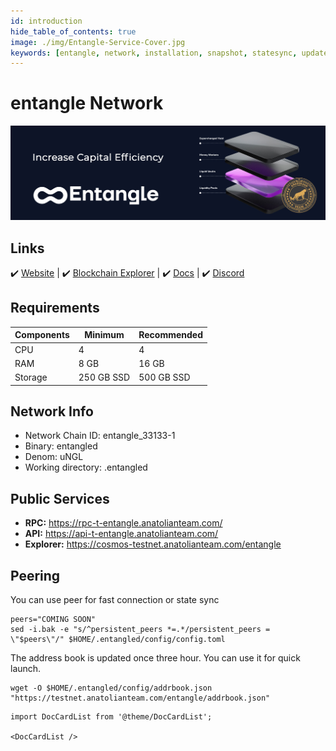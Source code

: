 ```yaml
---
id: introduction
hide_table_of_contents: true
image: ./img/Entangle-Service-Cover.jpg
keywords: [entangle, network, installation, snapshot, statesync, update]
---
```

# entangle Network 

![Entangle](./img/Entangle-Service.jpg)

## Links
 ✔️ [Website](https://entangle.fi/) |
 ✔️ [Blockchain Explorer](https://cosmos-testnet.anatolianteam.com/entangle) |
 ✔️ [Docs](https://entangle.gitbook.io/) |
 ✔️ [Discord](https://discord.gg/entanglefi)

## Requirements

| Components | Minimum | **Recommended** |
| ------------ | ------------ | ------------ |
| CPU |	4 | 4 |
| RAM	| 8 GB | 16 GB |
| Storage	| 250 GB SSD | 500 GB SSD |

## Network Info 

* Network Chain ID: entangle_33133-1
* Binary: entangled
* Denom: uNGL
* Working directory: .entangled

## Public Services
* **RPC:** https://rpc-t-entangle.anatolianteam.com/ 
* **API:** https://api-t-entangle.anatolianteam.com/
* **Explorer:** https://cosmos-testnet.anatolianteam.com/entangle

## Peering
You can use peer for fast connection or state sync 
```shell
peers="COMING SOON"
sed -i.bak -e "s/^persistent_peers *=.*/persistent_peers = \"$peers\"/" $HOME/.entangled/config/config.toml
```
The address book is updated once three hour. You can use it for quick launch.
```shell
wget -O $HOME/.entangled/config/addrbook.json "https://testnet.anatolianteam.com/entangle/addrbook.json"
```

```mdx-code-block
import DocCardList from '@theme/DocCardList';

<DocCardList />
```
